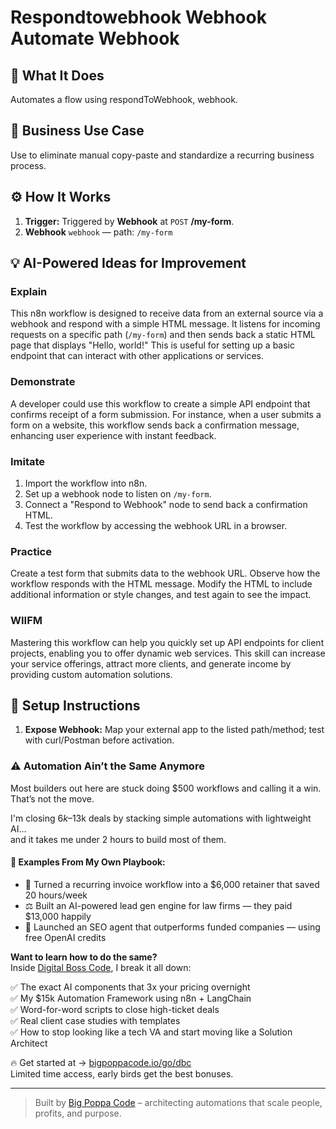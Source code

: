 # Respondtowebhook Webhook Automate Webhook
## 🚀 What It Does
Automates a flow using respondToWebhook, webhook.

## 💼 Business Use Case
Use to eliminate manual copy-paste and standardize a recurring business process.

## ⚙️ How It Works
1. **Trigger:** Triggered by **Webhook** at `POST` **/my-form**.
2. **Webhook** `webhook` — path: `/my-form`

## 💡 AI-Powered Ideas for Improvement
### Explain
This n8n workflow is designed to receive data from an external source via a webhook and respond with a simple HTML message. It listens for incoming requests on a specific path (`/my-form`) and then sends back a static HTML page that displays "Hello, world!" This is useful for setting up a basic endpoint that can interact with other applications or services.

### Demonstrate
A developer could use this workflow to create a simple API endpoint that confirms receipt of a form submission. For instance, when a user submits a form on a website, this workflow sends back a confirmation message, enhancing user experience with instant feedback.

### Imitate
1. Import the workflow into n8n.
2. Set up a webhook node to listen on `/my-form`.
3. Connect a "Respond to Webhook" node to send back a confirmation HTML.
4. Test the workflow by accessing the webhook URL in a browser.

### Practice
Create a test form that submits data to the webhook URL. Observe how the workflow responds with the HTML message. Modify the HTML to include additional information or style changes, and test again to see the impact.

### WIIFM
Mastering this workflow can help you quickly set up API endpoints for client projects, enabling you to offer dynamic web services. This skill can increase your service offerings, attract more clients, and generate income by providing custom automation solutions.

## 🔧 Setup Instructions
1. **Expose Webhook:** Map your external app to the listed path/method; test with curl/Postman before activation.

### ⚠️ Automation Ain’t the Same Anymore

Most builders out here are stuck doing $500 workflows and calling it a win.  
That’s not the move.  

I'm closing $6k–$13k deals by stacking simple automations with lightweight AI...  
and it takes me under 2 hours to build most of them.

#### 🧠 Examples From My Own Playbook:
- 🔁 Turned a recurring invoice workflow into a $6,000 retainer that saved 20 hours/week  
- ⚖️ Built an AI-powered lead gen engine for law firms — they paid $13,000 happily  
- 🚀 Launched an SEO agent that outperforms funded companies — using free OpenAI credits  

**Want to learn how to do the same?**  
Inside [Digital Boss Code](https://bigpoppacode.io/go/dbc), I break it all down:

✅ The exact AI components that 3x your pricing overnight  
✅ My $15k Automation Framework using n8n + LangChain  
✅ Word-for-word scripts to close high-ticket deals  
✅ Real client case studies with templates  
✅ How to stop looking like a tech VA and start moving like a Solution Architect  

🔥 Get started at → [bigpoppacode.io/go/dbc](https://bigpoppacode.io/go/dbc)  
Limited time access, early birds get the best bonuses.

---
> Built by [Big Poppa Code](https://bigpoppacode.io) – architecting automations that scale people, profits, and purpose.
